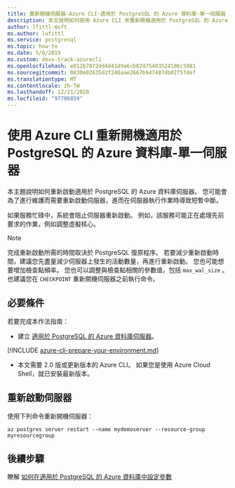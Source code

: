 ```yaml
---
title: 重新開機伺服器-Azure CLI-適用於 PostgreSQL 的 Azure 資料庫-單一伺服器
description: 本文說明如何使用 Azure CLI 來重新開機適用於 PostgreSQL 的 Azure 資料庫單一伺服器
author: lfittl-msft
ms.author: lufittl
ms.service: postgresql
ms.topic: how-to
ms.date: 5/6/2019
ms.custom: devx-track-azurecli
ms.openlocfilehash: e812b7872dd4d41d9a6cb87d75403524106c5981
ms.sourcegitcommit: 0830e02635d2f240aae2667b947487db01f5fdef
ms.translationtype: MT
ms.contentlocale: zh-TW
ms.lasthandoff: 12/21/2020
ms.locfileid: "97706859"
---
```

# <a name="restart-azure-database-for-postgresql---single-server-using-the-azure-cli"></a>使用 Azure CLI 重新開機適用於 PostgreSQL 的 Azure 資料庫-單一伺服器
本主題說明如何重新啟動適用於 PostgreSQL 的 Azure 資料庫伺服器。 您可能會為了進行維護而需要重新啟動伺服器，進而在伺服器執行作業時導致短暫中斷。

如果服務忙碌中，系統會阻止伺服器重新啟動。 例如，該服務可能正在處理先前要求的作業，例如調整虛擬核心。
 
> [!NOTE] 
> 完成重新啟動所需的時間取決於 PostgreSQL 復原程序。 若要減少重新啟動時間，建議您先盡量減少伺服器上發生的活動數量，再進行重新啟動。 您也可能想要增加檢查點頻率。 您也可以調整與檢查點相關的參數值，包括 `max_wal_size` 。 也建議您在 `CHECKPOINT` 重新開機伺服器之前執行命令。

## <a name="prerequisites"></a>必要條件
若要完成本作法指南：
- 建立 [適用於 PostgreSQL 的 Azure 資料庫伺服器](quickstart-create-server-up-azure-cli.md)。

[!INCLUDE [azure-cli-prepare-your-environment.md](../../includes/azure-cli-prepare-your-environment-no-header.md)]

- 本文需要 2.0 版或更新版本的 Azure CLI。 如果您是使用 Azure Cloud Shell，就已安裝最新版本。

## <a name="restart-the-server"></a>重新啟動伺服器

使用下列命令重新開機伺服器：

```azurecli-interactive
az postgres server restart --name mydemoserver --resource-group myresourcegroup
```

## <a name="next-steps"></a>後續步驟

瞭解 [如何在適用於 PostgreSQL 的 Azure 資料庫中設定參數](howto-configure-server-parameters-using-cli.md)

